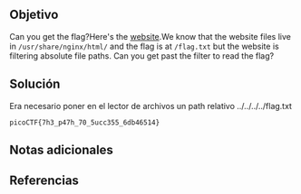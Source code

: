## Objetivo

Can you get the flag?Here's the [website](http://saturn.picoctf.net:58179/).We know that the website files live in `/usr/share/nginx/html/` and the flag is at `/flag.txt` but the website is filtering absolute file paths. Can you get past the filter to read the flag?
## Solución

Era necesario poner en el lector de archivos un path relativo
../../../../flag.txt

```
picoCTF{7h3_p47h_70_5ucc355_6db46514}
```

## Notas adicionales


## Referencias
